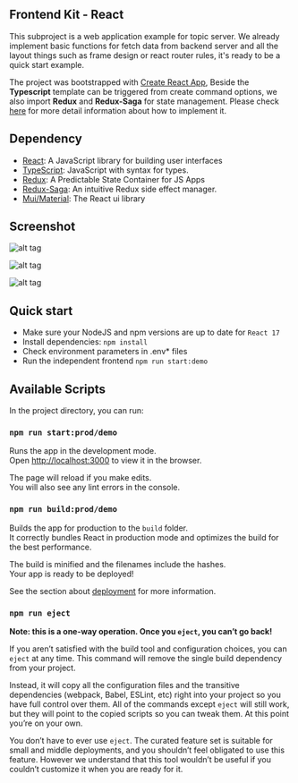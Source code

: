 ## Frontend Kit - React

This subproject is a web application example for topic server. We already implement basic functions for fetch data from backend server and all the layout things such as frame design or react router rules, it's ready to be a quick start example.

The project was bootstrapped with [Create React App](https://github.com/facebook/create-react-app), Beside the **Typescript** template can be triggered from create command options, we also import **Redux** and **Redux-Saga** for state management. Please check [here](https://www.vhudyma-blog.eu/add-redux-saga-with-typescript-to-your-react-application-january-2021/#Step-2.1:-Install-Redux-Logger-Axios) for more detail information about how to implement it.

## Dependency

- [React](https://reactjs.org/): A JavaScript library for building user interfaces
- [TypeScript](https://www.typescriptlang.org/): JavaScript with syntax for types.
- [Redux](https://redux.js.org/): A Predictable State Container for JS Apps
- [Redux-Saga](https://redux-saga.js.org/): An intuitive Redux side effect manager.
- [Mui/Material](https://mui.com/): The React ui library

## Screenshot

![alt tag](https://drive.google.com/uc?export=view&id=1DMK1_ZJ5mOMoWooe6n6TQ1aDorVfM8E1)

![alt tag](https://drive.google.com/uc?export=view&id=1Qy1IhKK5-g8dxGgYv5v_Hl48B20U0YQn)

![alt tag](https://drive.google.com/uc?export=view&id=17bgfwIac1o6PHuvuydc6p4gLYUdHauQM)

## Quick start
- Make sure your NodeJS and npm versions are up to date for `React 17`
- Install dependencies: `npm install`
- Check environment parameters in .env* files
- Run the independent frontend `npm run start:demo`
## Available Scripts

In the project directory, you can run:

### `npm run start:prod/demo`

Runs the app in the development mode.\
Open [http://localhost:3000](http://localhost:3000) to view it in the browser.

The page will reload if you make edits.\
You will also see any lint errors in the console.

### `npm run build:prod/demo`

Builds the app for production to the `build` folder.\
It correctly bundles React in production mode and optimizes the build for the best performance.

The build is minified and the filenames include the hashes.\
Your app is ready to be deployed!

See the section about [deployment](https://facebook.github.io/create-react-app/docs/deployment) for more information.

### `npm run eject`

**Note: this is a one-way operation. Once you `eject`, you can’t go back!**

If you aren’t satisfied with the build tool and configuration choices, you can `eject` at any time. This command will remove the single build dependency from your project.

Instead, it will copy all the configuration files and the transitive dependencies (webpack, Babel, ESLint, etc) right into your project so you have full control over them. All of the commands except `eject` will still work, but they will point to the copied scripts so you can tweak them. At this point you’re on your own.

You don’t have to ever use `eject`. The curated feature set is suitable for small and middle deployments, and you shouldn’t feel obligated to use this feature. However we understand that this tool wouldn’t be useful if you couldn’t customize it when you are ready for it.
